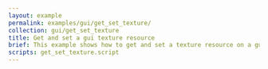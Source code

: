 ```yaml
---
layout: example
permalink: examples/gui/get_set_texture/
collection: gui/get_set_texture
title: Get and set a gui texture resource
brief: This example shows how to get and set a texture resource on a gui component.
scripts: get_set_texture.script
---
```


